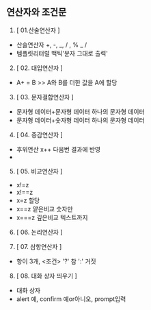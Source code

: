 ## 연산자와 조건문

1. [ 01.산술연산자 ]

- 산술연산자 +, -, _, / , % _ /
- 템플릿리터럴 백틱'문자 그대로 출력'

2. [ 02. 대입연산자 ]

- A+ = B >> A와 B를 더한 값을 A에 할당

3. [ 03. 문자결합연산자 ]

- 문자형 데이터+문자형 데이터 하나의 문자형 데이터
- 문자형 데이터+숫자형 데이터 하나의 문자형 데이터

4. [ 04. 증감연산자 ]

- 후위연산 x++ 다음번 결과에 반영
-

5. [ 05. 비교연산자 ]

- x!=z
- x!==z
- x=z 할당
- x==z 얕은비교 숫자만
- x===z 깊은비교 텍스트까지

6. [ 06. 논리연산자 ]

7. [ 07. 삼항연산자 ]

- 항이 3개, <조건> '?' 참 ':' 거짓

8. [ 08. 대화 상자 띄우기 ]

- 대화 상자
- alert 예, confirm 예or아니오, prompt입력
